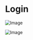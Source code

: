 <h1>Login</h1>


![Image](https://github.com/user-attachments/assets/3ea0746f-67f5-4814-82df-b60f4e6864bc)

![Image](https://github.com/user-attachments/assets/3d01e570-6f04-4d92-8cee-e52ee0b2ac0a)
